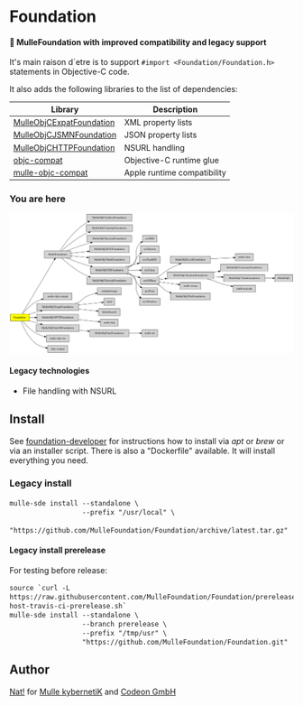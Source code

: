 # Foundation

#### 💍 MulleFoundation with improved compatibility and legacy support

It's main raison d´etre is to support `#import <Foundation/Foundation.h>`
statements in Objective-C code.

It also adds the following libraries to the list of dependencies:


Library                                                                            | Description
-----------------------------------------------------------------------------------|---------------------
[MulleObjCExpatFoundation](//github.com/MulleFoundation/MulleObjCExpatFoundation)  | XML property lists
[MulleObjCJSMNFoundation](//github.com/MulleWeb/MulleObjCJSMNFoundation)           | JSON property lists
[MulleObjCHTTPFoundation](//github.com/MulleWeb/MulleObjCHTTPFoundation)           | NSURL handling
[objc-compat](//github.com/MulleFoundation/objc-compat)                            | Objective-C runtime glue
[mulle-objc-compat](//github.com/mulle-objc/mulle-objc-compat)                     | Apple runtime compatibility



### You are here

![Overview](overview.dot.svg)


####  Legacy technologies

* File handling with NSURL


## Install

See [foundation-developer](//github.com/MulleFoundation/foundation-developer)
for instructions how to install via *apt* or *brew* or via an
installer script. There is also a "Dockerfile" available. It will install
everything you need.

### Legacy install

```
mulle-sde install --standalone \
                  --prefix "/usr/local" \
                  "https://github.com/MulleFoundation/Foundation/archive/latest.tar.gz"
```

#### Legacy install prerelease

For testing before release:

```
source `curl -L https://raw.githubusercontent.com/MulleFoundation/Foundation/prerelease/.mulle/etc/env/environment-host-travis-ci-prerelease.sh`
mulle-sde install --standalone \
                  --branch prerelease \
                  --prefix "/tmp/usr" \
                  "https://github.com/MulleFoundation/Foundation.git"
```

## Author

[Nat!](//www.mulle-kybernetik.com/weblog) for
[Mulle kybernetiK](//www.mulle-kybernetik.com) and
[Codeon GmbH](//www.codeon.de)
